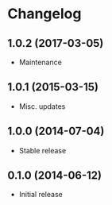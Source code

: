 # Changelog

## 1.0.2 (2017-03-05)

- Maintenance

## 1.0.1 (2015-03-15)

- Misc. updates

## 1.0.0 (2014-07-04)

- Stable release

## 0.1.0 (2014-06-12)

- Initial release